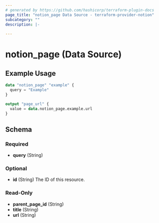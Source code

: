 ```yaml
---
# generated by https://github.com/hashicorp/terraform-plugin-docs
page_title: "notion_page Data Source - terraform-provider-notion"
subcategory: ""
description: |-
  
---
```


# notion_page (Data Source)



## Example Usage

```terraform
data "notion_page" "example" {
  query = "Example"
}

output "page_url" {
  value = data.notion_page.example.url
}
```

<!-- schema generated by tfplugindocs -->
## Schema

### Required

- **query** (String)

### Optional

- **id** (String) The ID of this resource.

### Read-Only

- **parent_page_id** (String)
- **title** (String)
- **url** (String)


